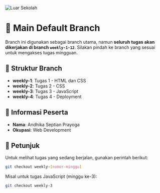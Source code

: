 ![Luar Sekolah](https://www.luarsekolah.com/images/svg/logo.svg)

# 📌 Main Default Branch
Branch ini digunakan sebagai branch utama, namun **seluruh tugas akan dikerjakan di branch `weekly-1-12`**.
Silakan pindah ke branch yang sesuai untuk mengakses tugas mingguan.

## 📂 Struktur Branch
- **weekly-1**: Tugas 1 - HTML dan CSS
- **weekly-2**: Tugas 2 - CSS
- **weekly-3**: Tugas 3 - JavaScript
- **weekly-4**: Tugas 4 - Deployment

## 📌 Informasi Peserta
- **Nama**: Andhika Septian Prayoga  
- **Okupasi**: Web Development  

## 📢 Petunjuk
Untuk melihat tugas yang sedang berjalan, gunakan perintah berikut:
```sh
git checkout weekly-[nomor-minggu]
```
Misal untuk tugas JavaScript (minggu ke-3):
```sh
git checkout weekly-3
```
